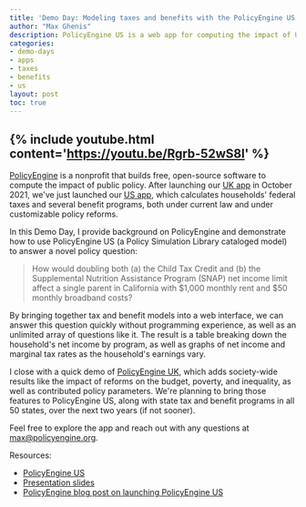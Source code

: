 ```yaml
---
title: 'Demo Day: Modeling taxes and benefits with the PolicyEngine US web app'
author: "Max Ghenis"
description: PolicyEngine US is a web app for computing the impact of US tax and benefit policy.
categories:
- demo-days
- apps
- taxes
- benefits
- us
layout: post
toc: true
---
```


{% include youtube.html content='https://youtu.be/Rgrb-52wS8I' %}
---

[PolicyEngine](https://policyengine.org) is a nonprofit that builds free, open-source software to compute the impact of public policy.
After launching our [UK app](https://policyengine.org/uk) in October 2021, we've just launched our [US app](https://policyengine.org/us), which calculates households' federal taxes and several benefit programs, both under current law and under customizable policy reforms.

In this Demo Day, I provide background on PolicyEngine and demonstrate how to use PolicyEngine US (a Policy Simulation Library cataloged model) to answer a novel policy question:

> How would doubling both (a) the Child Tax Credit and (b) the Supplemental Nutrition Assistance Program (SNAP) net income limit affect a single parent in California with $1,000 monthly rent and $50 monthly broadband costs?

By bringing together tax and benefit models into a web interface, we can answer this question quickly without programming experience, as well as an unlimited array of questions like it.
The result is a table breaking down the household's net income by program, as well as graphs of net income and marginal tax rates as the household's earnings vary.

I close with a quick demo of [PolicyEngine UK](https://policyengine.org/uk), which adds society-wide results like the impact of reforms on the budget, poverty, and inequality, as well as contributed policy parameters.
We're planning to bring those features to PolicyEngine US, along with state tax and benefit programs in all 50 states, over the next two years (if not sooner).

Feel free to explore the app and reach out with any questions at [max@policyengine.org](mailto:max@policyengine.org).

Resources:
* [PolicyEngine US](https://policyengine.org/us)
* [Presentation slides](https://docs.google.com/presentation/d/1ckaxNiPrUZeD1IGhqeqAjLPjjCx1zswhZiIqO0ps72w)
* [PolicyEngine blog post on launching PolicyEngine US](https://blog.policyengine.org/policyengine-comes-stateside-cef88b122e48)
